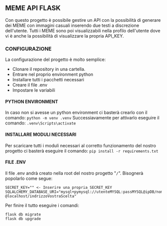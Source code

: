 ## MEME API FLASK

Con questo progetto è possibile gestire un API con la possibilità di generare dei MEME con immagini casuali inserendo due testi a discrezione dell'utente.
Tutti i MEME sono poi visualizzabili nella profilo dell'utente dove vi è anche la possibilità di visualizzare la propria API_KEY.

### CONFIGURAZIONE

La configurazione del progetto è molto semplice:
- Clonare il repository in una cartella.
- Entrare nel proprio environment python
- Installare tutti i pacchetti necessari
- Creare il file .env
- Impostare le variabili

#### PYTHON ENVIRONMENT

In caso non si avesse un python environment ci basterà crearlo con il comando: ``python -m venv .venv``
Successiavamente per attivarlo eseguire il comando: ``.venv\Scripts\activate``

#### INSTALLARE MODULI NECESSARI

Per scaricare tutti i moduli necessari al corretto funzionamento del nostro progetto ci basterà eseguire il comando: ``pip install -r requirements.txt``

#### FILE .ENV

Il file .env andrà creato nella root del nostro progetto "``/``".
Bisognerà popolarlo come segue:

```
SECRET_KEY="" <- Inserire una propria SECRET_KEY
SQLALCHEMY_DATABASE_URI="mysql+pymysql://utenteMYSQL:passMYSQL@ipDB/nomeDB"
@localhost/indrizzoVostraScelta"
```

Per finire il tutto eseguire i comandi:

```
flask db migrate
flask db upgrade
```
